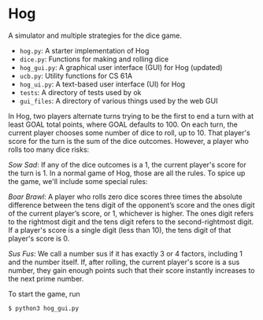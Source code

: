 # Hog
A simulator and multiple strategies for the dice game.

* `hog.py`: A starter implementation of Hog
* `dice.py`: Functions for making and rolling dice
* `hog_gui.py`: A graphical user interface (GUI) for Hog (updated)
* `ucb.py`: Utility functions for CS 61A
* `hog_ui.py`: A text-based user interface (UI) for Hog
* `tests`: A directory of tests used by ok
* `gui_files`: A directory of various things used by the web GUI

In Hog, two players alternate turns trying to be the first to end a turn with at least GOAL total points, where GOAL defaults to 100. On each turn, the current player chooses some number of dice to roll, up to 10. That player's score for the turn is the sum of the dice outcomes. However, a player who rolls too many dice risks:

*Sow Sad*: If any of the dice outcomes is a 1, the current player's score for the turn is 1.
In a normal game of Hog, those are all the rules. To spice up the game, we'll include some special rules:

*Boar Brawl*: A player who rolls zero dice scores three times the absolute difference between the tens digit of the opponent’s score and the ones digit of the current player’s score, or 1, whichever is higher. The ones digit refers to the rightmost digit and the tens digit refers to the second-rightmost digit. If a player's score is a single digit (less than 10), the tens digit of that player's score is 0.

*Sus Fus*: We call a number sus if it has exactly 3 or 4 factors, including 1 and the number itself. If, after rolling, the current player's score is a sus number, they gain enough points such that their score instantly increases to the next prime number.


To start the game, run
```sh
$ python3 hog_gui.py
````
